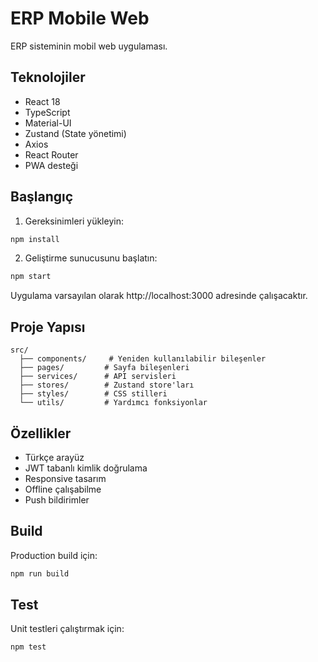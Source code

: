 # ERP Mobile Web

ERP sisteminin mobil web uygulaması.

## Teknolojiler

- React 18
- TypeScript
- Material-UI
- Zustand (State yönetimi)
- Axios
- React Router
- PWA desteği

## Başlangıç

1. Gereksinimleri yükleyin:
```bash
npm install
```

2. Geliştirme sunucusunu başlatın:
```bash
npm start
```

Uygulama varsayılan olarak http://localhost:3000 adresinde çalışacaktır.

## Proje Yapısı

```
src/
  ├── components/     # Yeniden kullanılabilir bileşenler
  ├── pages/         # Sayfa bileşenleri
  ├── services/      # API servisleri
  ├── stores/        # Zustand store'ları
  ├── styles/        # CSS stilleri
  └── utils/         # Yardımcı fonksiyonlar
```

## Özellikler

- Türkçe arayüz
- JWT tabanlı kimlik doğrulama
- Responsive tasarım
- Offline çalışabilme
- Push bildirimler

## Build

Production build için:
```bash
npm run build
```

## Test

Unit testleri çalıştırmak için:
```bash
npm test
```

